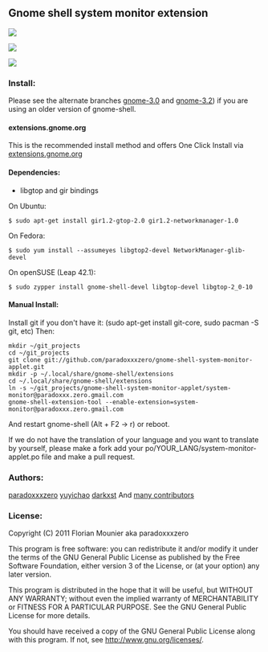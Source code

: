## Gnome shell system monitor extension
![](http://i.imgur.com/ka9OA.png)

![](http://i.imgur.com/mmRTu.png)

![](http://i.imgur.com/X7Sss.png)


### Install:
Please see the alternate branches [gnome-3.0](https://github.com/paradoxxxzero/gnome-shell-system-monitor-applet/tree/gnome-3.0) and [gnome-3.2](https://github.com/paradoxxxzero/gnome-shell-system-monitor-applet/tree/gnome-3.2)) if you are using an older version of gnome-shell.

#### extensions.gnome.org
This is the recommended install method and offers One Click Install via [extensions.gnome.org](https://extensions.gnome.org/extension/120/system-monitor/)

#### Dependencies:

-   libgtop and gir bindings

On Ubuntu:

    $ sudo apt-get install gir1.2-gtop-2.0 gir1.2-networkmanager-1.0

On Fedora:

    $ sudo yum install --assumeyes libgtop2-devel NetworkManager-glib-devel

On openSUSE (Leap 42.1):

    $ sudo zypper install gnome-shell-devel libgtop-devel libgtop-2_0-10


#### Manual Install:

Install git if you don't have it: (sudo apt-get install git-core, sudo pacman -S git, etc)
Then:

    mkdir ~/git_projects
    cd ~/git_projects
    git clone git://github.com/paradoxxxzero/gnome-shell-system-monitor-applet.git
    mkdir -p ~/.local/share/gnome-shell/extensions
    cd ~/.local/share/gnome-shell/extensions
    ln -s ~/git_projects/gnome-shell-system-monitor-applet/system-monitor@paradoxxx.zero.gmail.com
    gnome-shell-extension-tool --enable-extension=system-monitor@paradoxxx.zero.gmail.com

And restart gnome-shell (Alt + F2 -> r) or reboot.

If we do not have the translation of your language and you want to translate by yourself, please make a fork add your po/YOUR_LANG/system-monitor-applet.po file and make a pull request.


### Authors:
[paradoxxxzero](https://github.com/paradoxxxzero)
[yuyichao](https://github.com/yuyichao)
[darkxst](https://github.com/darkxst)
And [many contributors](https://github.com/paradoxxxzero/gnome-shell-system-monitor-applet/contributors)

### License:

Copyright (C) 2011 Florian Mounier aka paradoxxxzero

This program is free software: you can redistribute it and/or modify
it under the terms of the GNU General Public License as published by
the Free Software Foundation, either version 3 of the License, or
(at your option) any later version.

This program is distributed in the hope that it will be useful,
but WITHOUT ANY WARRANTY; without even the implied warranty of
MERCHANTABILITY or FITNESS FOR A PARTICULAR PURPOSE.  See the
GNU General Public License for more details.

You should have received a copy of the GNU General Public License
along with this program.  If not, see <http://www.gnu.org/licenses/>.
